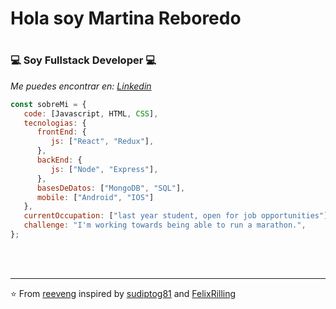 <h1>Hola soy Martina Reboredo<h1>

<h3>💻 Soy Fullstack Developer 💻</h3>



<p><em>Me puedes encontrar en: <a href="https://www.linkedin.com/in/martinareboredo/">Linkedin</a></br>
</em></p>



```javascript
const sobreMi = {
   code: [Javascript, HTML, CSS],
   tecnologias: {
      frontEnd: {
         js: ["React", "Redux"],
      },
      backEnd: {
         js: ["Node", "Express"],
      },
      basesDeDatos: ["MongoDB", "SQL"],
      mobile: ["Android", "IOS"]
   },
   currentOccupation: ["last year student, open for job opportunities"],
   challenge: "I'm working towards being able to run a marathon.",
};
```
</br></br>


---

⭐️ From [reeveng](https://github.com/reeveng) inspired by [sudiptog81](https://github.com/sudiptog81) and  [FelixRilling](https://github.com/)
